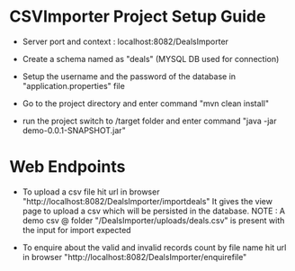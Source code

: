 # CSVImporter Project Setup Guide

* Server port and context : localhost:8082/DealsImporter

* Create a schema named as "deals" (MYSQL DB used for connection)

* Setup the username and the password of the database in "application.properties" file

* Go to the project directory and enter command "mvn clean install"

* run the project switch to /target folder and enter command "java -jar demo-0.0.1-SNAPSHOT.jar"

# Web Endpoints

* To upload a csv file hit url in browser "http://localhost:8082/DealsImporter/importdeals"
  It gives the view page to upload a csv which will be persisted in the database.
  NOTE : A demo csv @ folder "/DealsImporter/uploads/deals.csv" is present with the input for import expected

* To enquire about the valid and invalid records count by file name hit url in browser "http://localhost:8082/DealsImporter/enquirefile"
